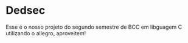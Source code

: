 
# Dedsec

Esse é o nosso projeto do segundo semestre de BCC em libguagem C utilizando o allegro, aproveitem!
